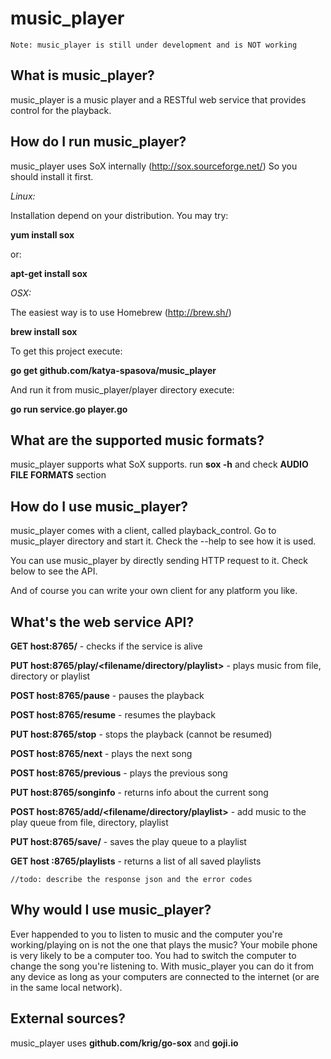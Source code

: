 # music_player

    Note: music_player is still under development and is NOT working

## What is music_player?

music_player is a music player and a RESTful web service that provides control for the playback.

## How do I run music_player?

music_player uses SoX internally (http://sox.sourceforge.net/)
So you should install it first.

*Linux:*

  Installation depend on your distribution. You may try:
    
  **yum install sox**
      
  or:
    
  **apt-get install sox**

*OSX:*

  The easiest way is to use Homebrew (http://brew.sh/)

  **brew install sox**
   
To get this project execute:

  **go get github.com/katya-spasova/music_player**
    
And run it from music_player/player directory execute:

  **go run service.go player.go**
    
## What are the supported music formats?

music_player supports what SoX supports. run **sox -h** and check **AUDIO FILE FORMATS** section
    
## How do I use music_player?

music_player comes with a client, called playback_control. Go to music_player directory and 
start it. Check the --help to see how it is used.

You can use music_player by directly sending HTTP request to it. Check below to see the API.

And of course you can write your own client for any platform you like.
    
## What's the web service API?

**GET host:8765/** - checks if the service is alive

**PUT host:8765/play/<filename/directory/playlist>** - plays music from file, directory or playlist

**POST host:8765/pause** - pauses the playback

**POST host:8765/resume** - resumes the playback

**PUT host:8765/stop** - stops the playback (cannot be resumed)

**POST host:8765/next** - plays the next song

**POST host:8765/previous** - plays the previous song

**PUT host:8765/songinfo** - returns info about the current song

**POST host:8765/add/<filename/directory/playlist>** - add music to the play queue from file, directory, playlist

**PUT host:8765/save/<playlist>** - saves the play queue to a playlist

**GET host :8765/playlists** - returns a list of all saved playlists

    //todo: describe the response json and the error codes
    

## Why would I use music_player?

Ever happended to you to listen to music and the computer you're working/playing on is not the 
one that plays the music? Your mobile phone is very likely to be a computer too.
You had to switch the computer to change the song you're listening to.
With music_player you can do it from any device as long as your computers are connected 
to the internet (or are in the same local network).
    
## External sources?

music_player uses **github.com/krig/go-sox** and **goji.io**